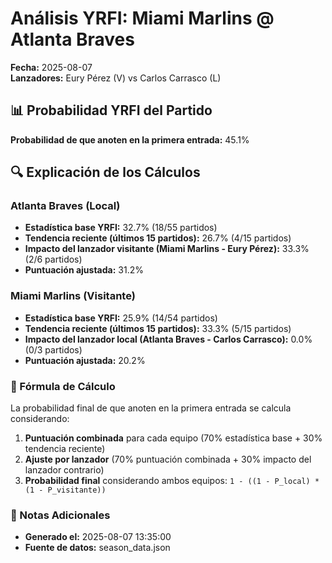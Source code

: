 # Análisis YRFI: Miami Marlins @ Atlanta Braves

**Fecha:** 2025-08-07  
**Lanzadores:** Eury Pérez (V) vs Carlos Carrasco (L)

## 📊 Probabilidad YRFI del Partido

**Probabilidad de que anoten en la primera entrada:** 45.1%

## 🔍 Explicación de los Cálculos

### Atlanta Braves (Local)
- **Estadística base YRFI:** 32.7% (18/55 partidos)
- **Tendencia reciente (últimos 15 partidos):** 26.7% (4/15 partidos)
- **Impacto del lanzador visitante (Miami Marlins - Eury Pérez):** 33.3% (2/6 partidos)
- **Puntuación ajustada:** 31.2%

### Miami Marlins (Visitante)
- **Estadística base YRFI:** 25.9% (14/54 partidos)
- **Tendencia reciente (últimos 15 partidos):** 33.3% (5/15 partidos)
- **Impacto del lanzador local (Atlanta Braves - Carlos Carrasco):** 0.0% (0/3 partidos)
- **Puntuación ajustada:** 20.2%

### 📝 Fórmula de Cálculo

La probabilidad final de que anoten en la primera entrada se calcula considerando:
1. **Puntuación combinada** para cada equipo (70% estadística base + 30% tendencia reciente)
2. **Ajuste por lanzador** (70% puntuación combinada + 30% impacto del lanzador contrario)
3. **Probabilidad final** considerando ambos equipos: `1 - ((1 - P_local) * (1 - P_visitante))`

### 📌 Notas Adicionales

- **Generado el:** 2025-08-07 13:35:00
- **Fuente de datos:** season_data.json
